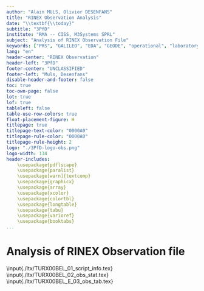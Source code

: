 ```yaml
---
author: "Alain MULS, Olivier DESENFANS"
title: "RINEX Observation Analysis"
date: "\\textbf{\\today}"
subtitle: "3PfD"
institute: "RMA -- CISS, M3Systems SPRL"
subject: "Analysis of RINEX Observation File"
keywords: ["PRS", "GALILEO", "EDA", "GEODE", "operational", "laboratory", "test"]
lang: "en"
header-center: "RINEX Observation"
header-left: "3PfD"
footer-center: "UNCLASSIFIED"
footer-left: "Muls, Desenfans"
disable-header-and-footer: false
toc: true
toc-own-page: false
lot: true
lof: true
tableleft: false
table-use-row-colors: true
float-placement-figure: H
titlepage: true
titlepage-text-color: "0000A0"
titlepage-rule-color: "0000A0"
titlepage-rule-height: 2
logo: "./3PfD-logo-obs.png"
logo-width: 134
header-includes: 
    \usepackage{pdflscape}
    \usepackage{paralist}
    \usepackage[warn]{textcomp}
    \usepackage{graphicx}
    \usepackage{array}
    \usepackage{xcolor}
    \usepackage{colortbl}
    \usepackage{longtable}
    \usepackage{tabu}
    \usepackage{varioref}
    \usepackage{booktabs}
...
```


# Analysis of RINEX Observation file

\input{./ltx/TURX00BEL_01_script_info.tex}
\input{./ltx/TURX00BEL_02_obs_stat.tex}
\input{./ltx/TURX00BEL_E_03_obs_tab.tex}
